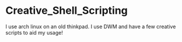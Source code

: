 # Creative_Shell_Scripting
I use arch linux on an old thinkpad. I use DWM and have a few creative scripts to aid my usage!
